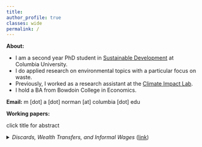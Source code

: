 ```yaml
---
title: 
author_profile: true
classes: wide
permalink: /
---
```


**About:**
- I am a second year PhD student in [Sustainable Development](https://www.sipa.columbia.edu/academics/programs/phd-sustainable-development) at Columbia University.
- I do applied research on environmental topics with a particular focus on waste.
- Previously, I worked as a research assistant at the [Climate Impact Lab](https://impactlab.org/).
- I hold a BA from Bowdoin College in Economics.

**Email:**  m [dot] a [dot] norman [at] columbia [dot] edu

**Working papers:**

click title for abstract
<details><summary> <em>Discards, Wealth Transfers, and Informal Wages</em> (<a href="https://mayaanorman.github.io/docs/bottlebills.pdf">link</a>)</summary>
<p>
This paper suggests that waste policy can reduce the incidence of low birth weight in low income populations to a similar extent as SNAP and EITC. A very simple economic model of recycling participation implies that recycling for cash transfers wealth to low-wage earners. Between 1973 and 1990, ten states introduced deposit refund programs for beverage containers. These policy introductions likely increased the magnitude of wealth transfers associated with recycling and as a consequence improved birth outcomes among low-wage earners. This paper exploits idiosyncratic variation in the timing and location of policy implementation to measure for any reduction in the incidence of low birth weight associated with deposit refund programs. The results show deposit refund introductions are associated with a .2 percentage point reduction in the incidence of low birth weight on average among mothers with less than a high school education. I rely on the literature connecting wealth transfers and birth outcomes to argue this result extends a small empirical literature highlighting the progressive nature of beverage container deposit refund programs. More generally, this paper adds to a broader literature on the distributional consequences of environmental policy.

</p>
</details>








